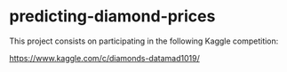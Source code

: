 # predicting-diamond-prices

This project consists on participating in the following Kaggle competition:

https://www.kaggle.com/c/diamonds-datamad1019/

